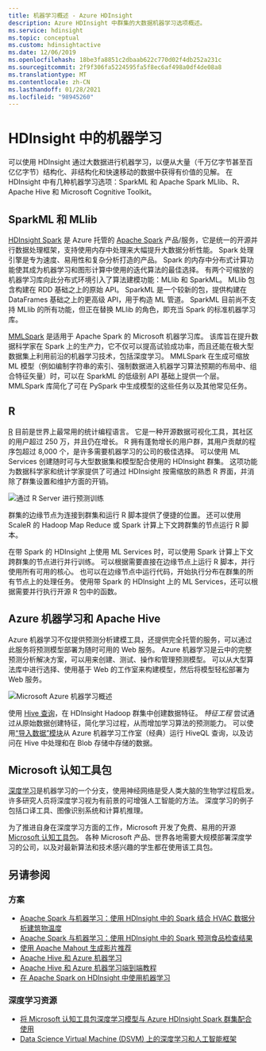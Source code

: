 ```yaml
---
title: 机器学习概述 - Azure HDInsight
description: Azure HDInsight 中群集的大数据机器学习选项概述。
ms.service: hdinsight
ms.topic: conceptual
ms.custom: hdinsightactive
ms.date: 12/06/2019
ms.openlocfilehash: 18be3fa8851c2dbaab622c770d02f4db252a231c
ms.sourcegitcommit: 2f9f306fa5224595fa5f8ec6af498a0df4de08a8
ms.translationtype: MT
ms.contentlocale: zh-CN
ms.lasthandoff: 01/28/2021
ms.locfileid: "98945260"
---
```

# <a name="machine-learning-on-hdinsight"></a>HDInsight 中的机器学习

可以使用 HDInsight 通过大数据进行机器学习，以便从大量（千万亿字节甚至百亿亿字节）结构化、非结构化和快速移动的数据中获得有价值的见解。 在 HDInsight 中有几种机器学习选项：SparkML 和 Apache Spark MLlib、R、Apache Hive 和 Microsoft Cognitive Toolkit。

## <a name="sparkml-and-mllib"></a>SparkML 和 MLlib

[HDInsight Spark](spark/apache-spark-overview.md) 是 Azure 托管的 [Apache Spark](https://spark.apache.org/) 产品/服务，它是统一的开源并行数据处理框架，支持使用内存中处理来大幅提升大数据分析性能。 Spark 处理引擎是专为速度、易用性和复杂分析打造的产品。 Spark 的内存中分布式计算功能使其成为机器学习和图形计算中使用的迭代算法的最佳选择。 有两个可缩放的机器学习库向此分布式环境引入了算法建模功能：MLlib 和 SparkML。 MLlib 包含构建在 RDD 基础之上的原始 API。 SparkML 是一个较新的包，提供构建在 DataFrames 基础之上的更高级 API，用于构造 ML 管道。 SparkML 目前尚不支持 MLlib 的所有功能，但正在替换 MLlib 的角色，即充当 Spark 的标准机器学习库。

[MMLSpark](https://github.com/Azure/mmlspark) 是适用于 Apache Spark 的 Microsoft 机器学习库。 该库旨在提升数据科学家在 Spark 上的生产力，它不仅可以提高试验成功率，而且还能在极大型数据集上利用前沿的机器学习技术，包括深度学习。 MMLSpark 在生成可缩放 ML 模型（例如编制字符串的索引、强制数据进入机器学习算法预期的布局中、组合特征矢量）时，可以在 SparkML 的低级别 API 基础上提供一个层。 MMLSpark 库简化了可在 PySpark 中生成模型的这些任务以及其他常见任务。

## <a name="r"></a>R

[R](https://www.r-project.org/) 目前是世界上最常用的统计编程语言。 它是一种开源数据可视化工具，其社区的用户超过 250 万，并且仍在增长。 R 拥有蓬勃增长的用户群，其用户贡献的程序包超过 8,000 个，是许多需要机器学习的公司的极佳选择。 可以使用 ML Services 创建随时可与大型数据集和模型配合使用的 HDInsight 群集。 这项功能为数据科学家和统计学家提供了可通过 HDInsight 按需缩放的熟悉 R 界面，并消除了群集设置和维护方面的开销。

![通过 R Server 进行预测训练](./media/hdinsight-machine-learning-overview/training-for-prediction.png)

群集的边缘节点为连接到群集和运行 R 脚本提供了便捷的位置。  还可以使用 ScaleR 的 Hadoop Map Reduce 或 Spark 计算上下文跨群集的节点运行 R 脚本。

在带 Spark 的 HDInsight 上使用 ML Services 时，可以使用 Spark 计算上下文跨群集的节点进行并行训练。 可以根据需要直接在边缘节点上运行 R 脚本，并行使用所有可用的核心。 也可以在边缘节点中运行代码，开始执行分布在群集的所有节点上的处理任务。 使用带 Spark 的 HDInsight 上的 ML Services，还可以根据需要并行执行开源 R 包中的函数。

## <a name="azure-machine-learning-and-apache-hive"></a>Azure 机器学习和 Apache Hive

Azure 机器学习不仅提供预测分析建模工具，还提供完全托管的服务，可以通过此服务将预测模型部署为随时可用的 Web 服务。 Azure 机器学习是云中的完整预测分析解决方案，可以用来创建、测试、操作和管理预测模型。 可以从大型算法库中进行选择、使用基于 Web 的工作室来构建模型，然后将模型轻松部署为 Web 服务。

![Microsoft Azure 机器学习概述](./media/hdinsight-machine-learning-overview/azure-machine-learning.png)

使用 [Hive 查询](../machine-learning/team-data-science-process/create-features-hive.md)，在 HDInsight Hadoop 群集中创建数据特征。 *特征工程* 尝试通过从原始数据创建特征，简化学习过程，从而增加学习算法的预测能力。 可以使用[“导入数据”模块](../machine-learning/classic/import-data.md)从 Azure 机器学习工作室（经典）运行 HiveQL 查询，以及访问在 Hive 中处理和在 Blob 存储中存储的数据。

## <a name="microsoft-cognitive-toolkit"></a>Microsoft 认知工具包

[深度学习](https://www.microsoft.com/en-us/research/group/dltc/)是机器学习的一个分支，使用神经网络是受人类大脑的生物学过程启发。 许多研究人员将深度学习视为有前景的可增强人工智能的方法。 深度学习的例子包括口译工具、图像识别系统和计算机推理。

为了推进自身在深度学习方面的工作，Microsoft 开发了免费、易用的开源 [Microsoft 认知工具包](https://www.microsoft.com/en-us/cognitive-toolkit/)。 各种 Microsoft 产品、世界各地需要大规模部署深度学习的公司，以及对最新算法和技术感兴趣的学生都在使用该工具包。

## <a name="see-also"></a>另请参阅

### <a name="scenarios"></a>方案

* [Apache Spark 与机器学习：使用 HDInsight 中的 Spark 结合 HVAC 数据分析建筑物温度](spark/apache-spark-ipython-notebook-machine-learning.md)
* [Apache Spark 与机器学习：使用 HDInsight 中的 Spark 预测食品检查结果](spark/apache-spark-machine-learning-mllib-ipython.md)
* [使用 Apache Mahout 生成影片推荐](hadoop/apache-hadoop-mahout-linux-mac.md)
* [Apache Hive 和 Azure 机器学习](../machine-learning/team-data-science-process/create-features-hive.md)
* [Apache Hive 和 Azure 机器学习端到端教程](../machine-learning/team-data-science-process/hive-walkthrough.md)
* [在 Apache Spark on HDInsight 中使用机器学习](../machine-learning/team-data-science-process/spark-overview.md)

### <a name="deep-learning-resources"></a>深度学习资源

* [将 Microsoft 认知工具包深度学习模型与 Azure HDInsight Spark 群集配合使用](spark/apache-spark-microsoft-cognitive-toolkit.md)
* [Data Science Virtual Machine (DSVM) 上的深度学习和人工智能框架](../machine-learning/data-science-virtual-machine/dsvm-tools-deep-learning-frameworks.md)
